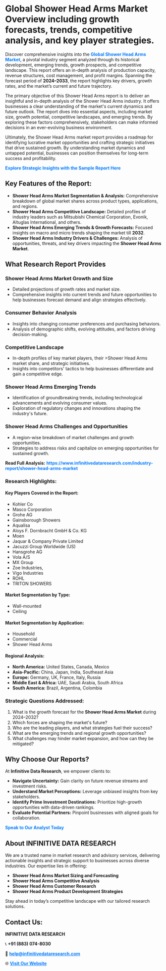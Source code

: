 <h1>Global Shower Head Arms Market Overview including growth forecasts, trends, competitive analysis, and key player strategies.</h1>
<p>
Discover comprehensive insights into the 
<a href="https://www.infinitivedataresearch.com/industry-report/shower-head-arms-market" rel="dofollow" style="color: #007BFF; text-decoration: none;"><strong>Global Shower Head Arms Market</strong></a>, a pivotal industry segment analyzed through its historical development, emerging trends, growth prospects, and competitive landscape. This report offers an in-depth analysis of production capacity, revenue structures, cost management, and profit margins. Spanning the forecast period of <strong>2024–2033</strong>, the report highlights key drivers, growth rates, and the market’s current and future trajectory.
</p>
<p>
The primary objective of this Shower Head Arms report is to deliver an insightful and in-depth analysis of the Shower Head Arms industry. It offers businesses a clear understanding of the market's current dynamics and future outlook. The report dives into essential aspects, including market size, growth potential, competitive landscapes, and emerging trends. By exploring these factors comprehensively, stakeholders can make informed decisions in an ever-evolving business environment.
</p>
<p>
Ultimately, the Shower Head Arms market report provides a roadmap for identifying lucrative market opportunities and crafting strategic initiatives that drive sustained growth. By understanding market dynamics and untapped potential, businesses can position themselves for long-term success and profitability.
</p>
<p>
<a href="https://www.infinitivedataresearch.com/request-sample/reportId=110525" style="color: #007BFF; text-decoration: none;"><strong>Explore Strategic Insights with the Sample Report Here</strong></a>
</p>

<h2>Key Features of the Report:</h2>
<ul>
<li><strong>Shower Head Arms Market Segmentation & Analysis:</strong> Comprehensive breakdown of global market shares across product types, applications, and regions.</li>
<li><strong>Shower Head Arms Competitive Landscape:</strong> Detailed profiles of industry leaders such as Mitsubishi Chemical Corporation, Evonik, Altuglas International, and others.</li>
<li><strong>Shower Head Arms Emerging Trends & Growth Forecasts:</strong> Focused insights on macro and micro trends shaping the market till <strong>2032</strong>.</li>
<li><strong>Shower Head Arms Industry Drivers & Challenges:</strong> Analysis of opportunities, threats, and key drivers impacting the <strong>Shower Head Arms Market</strong>.</li>
</ul>

<h2>What Research Report Provides</h2>
<h3>Shower Head Arms Market Growth and Size</h3>
<ul>
<li>Detailed projections of growth rates and market size.</li>
<li>Comprehensive insights into current trends and future opportunities to help businesses forecast demand and align strategies effectively.</li>
</ul>

<h3>Consumer Behavior Analysis</h3>
<ul>
<li>Insights into changing consumer preferences and purchasing behaviors.</li>
<li>Analysis of demographic shifts, evolving attitudes, and factors driving decision-making.</li>
</ul>

<h3>Competitive Landscape</h3>
<ul>
<li>In-depth profiles of key market players, their >Shower Head Arms market share, and strategic initiatives.</li>
<li>Insights into competitors' tactics to help businesses differentiate and gain a competitive edge.</li>
</ul>

<h3>Shower Head Arms Emerging Trends</h3>
<ul>
<li>Identification of groundbreaking trends, including technological advancements and evolving consumer values.</li>
<li>Exploration of regulatory changes and innovations shaping the industry's future.</li>
</ul>

<h3>Shower Head Arms Challenges and Opportunities</h3>
<ul>
<li>A region-wise breakdown of market challenges and growth opportunities.</li>
<li>Strategies to address risks and capitalize on emerging opportunities for sustained growth.</li>
</ul>
<p><strong>Read Full Analysis:</strong> <a href="https://www.infinitivedataresearch.com/industry-report/shower-head-arms-market" rel="dofollow" style="color: #007BFF; text-decoration: none;"><strong>https://www.infinitivedataresearch.com/industry-report/shower-head-arms-market</strong></a></p>
<h3>Research Highlights:</h3>
<h4>Key Players Covered in the Report:</h4>
<ul><li>Kohler Co</li><li>Masco Corporation</li><li>Grohe AG</li><li>Gainsborough Showers</li><li>Aqualisa</li><li>Aloys F. Dornbracht GmbH &amp; Co. KG</li><li>Moen</li><li>Jaquar &amp; Company Private Limited</li><li>Jacuzzi Group Worldwide (US)</li><li>Hansgrohe AG</li><li>Vola A/S</li><li>MX Group</li><li>Zoe Industries,</li><li>Vigo Industries</li><li>ROHL</li><li>TRITON SHOWERS</li></ul>
<h4>Market Segmentation by Type:</h4>
<ul><li>Wall-mounted</li><li>Ceiling</li></ul>
<h4>Market Segmentation by Application:</h4>
<ul><li>Household</li><li>Commercial</li><li>Shower Head Arms</li></ul>

<h4>Regional Analysis:</h4>
<ul>
<li><strong>North America:</strong> United States, Canada, Mexico</li>
<li><strong>Asia-Pacific:</strong> China, Japan, India, Southeast Asia</li>
<li><strong>Europe:</strong> Germany, UK, France, Italy, Russia</li>
<li><strong>Middle East & Africa:</strong> UAE, Saudi Arabia, South Africa</li>
<li><strong>South America:</strong> Brazil, Argentina, Colombia</li>
</ul>

<h3>Strategic Questions Addressed:</h3>
<ol>
<li>What is the growth forecast for the <strong>Shower Head Arms Market</strong> during 2024–2032?</li>
<li>Which forces are shaping the market's future?</li>
<li>Who are the leading players, and what strategies fuel their success?</li>
<li>What are the emerging trends and regional growth opportunities?</li>
<li>What challenges may hinder market expansion, and how can they be mitigated?</li>
</ol>

<h2>Why Choose Our Reports?</h2>
<p>At <strong>Infinitive Data Research</strong>, we empower clients to:</p>
<ul>
<li><strong>Navigate Uncertainty:</strong> Gain clarity on future revenue streams and investment risks.</li>
<li><strong>Understand Market Perceptions:</strong> Leverage unbiased insights from key stakeholders.</li>
<li><strong>Identify Prime Investment Destinations:</strong> Prioritize high-growth opportunities with data-driven rankings.</li>
<li><strong>Evaluate Potential Partners:</strong> Pinpoint businesses with aligned goals for collaboration.</li>
</ul>
<p><a href="https://www.infinitivedataresearch.com/industry-report/shower-head-arms-market" rel="dofollow" style="color: #007BFF; text-decoration: none;"><strong>Speak to Our Analyst Today</strong></a></p>

<h2>About INFINITIVE DATA RESEARCH</h2>
<p>We are a trusted name in market research and advisory services, delivering actionable insights and strategic support to businesses across diverse industries. Our expertise lies in offering:</p>
<ul>
<li><strong>Shower Head Arms Market Sizing and Forecasting</strong></li>
<li><strong>Shower Head Arms Competitive Analysis</strong></li>
<li><strong>Shower Head Arms Customer Research</strong></li>
<li><strong>Shower Head Arms Product Development Strategies</strong></li>
</ul>
<p>Stay ahead in today’s competitive landscape with our tailored research solutions.</p>

<h2>Contact Us:</h2>
<p><strong>INFINITIVE DATA RESEARCH</strong></p>
<p>📞 <strong>+91 (883) 074-8030</strong></p>
<p>📧 <strong><a href="mailto:help@infinitivedataresearch.com" style="color: #007BFF;">help@infinitivedataresearch.com</a></strong></p>
<p>🌐 <strong><a href="https://www.infinitivedataresearch.com" rel="dofollow" style="color: #007BFF;">Visit Our Website</a></strong></p>